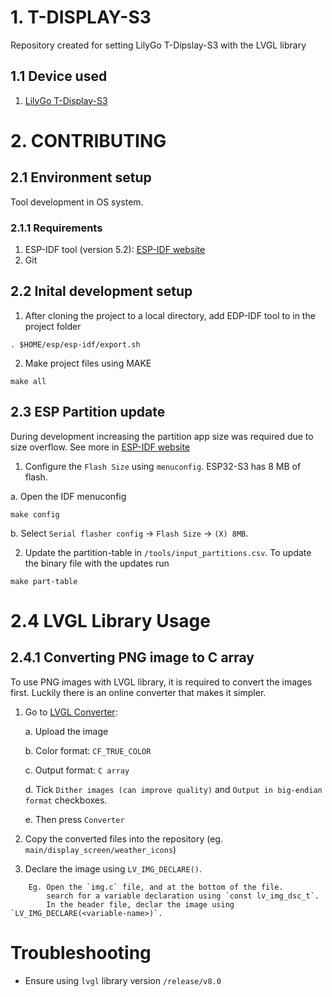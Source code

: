 # 1. T-DISPLAY-S3
Repository created for setting LilyGo T-Dipslay-S3 with the LVGL library

## 1.1 Device used
1. [LilyGo T-Display-S3](https://www.lilygo.cc/products/t-display-s3)


# 2. CONTRIBUTING
## 2.1 Environment setup
Tool development in OS system.

### 2.1.1 Requirements
1. ESP-IDF tool (version 5.2): [ESP-IDF website](https://docs.espressif.com/projects/esp-idf/en/release-v5.0/esp32s3/get-started/index.html)
2. Git

## 2.2 Inital development setup

1. After cloning the project to a local directory, add EDP-IDF tool to in the project folder
```
. $HOME/esp/esp-idf/export.sh
```

2. Make project files using MAKE
```
make all
```

## 2.3 ESP Partition update
During development increasing the partition app size was required due to size overflow.
See more in [ESP-IDF website](https://docs.espressif.com/projects/esp-idf/en/latest/esp32/api-guides/partition-tables.html)

1. Configure the `Flash Size` using `menuconfig`. ESP32-S3 has 8 MB of flash.

a. Open the IDF menuconfig
```
make config
```

b. Select `Serial flasher config` -> `Flash Size` -> `(X) 8MB`.

2. Update the partition-table in `/tools/input_partitions.csv`. To update the binary file with the updates run
```
make part-table
```

# 2.4 LVGL Library Usage
## 2.4.1 Converting PNG image to C array
To use PNG images with LVGL library, it is required to convert the images first.
Luckily there is an online converter that makes it simpler.

1. Go to [LVGL Converter](https://lvgl.io/tools/imageconverter):

    a. Upload the image

    b. Color format: `CF_TRUE_COLOR`

    c. Output format: `C array`

    d. Tick `Dither images (can improve quality)` and `Output in big-endian format` checkboxes.

    e. Then press `Converter`


2. Copy the converted files into the repository (eg. `main/display_screen/weather_icons`)

3. Declare the image using `LV_IMG_DECLARE()`.
```    
    Eg. Open the `img.c` file, and at the bottom of the file.
        search for a variable declaration using `const lv_img_dsc_t`.
        In the header file, declar the image using `LV_IMG_DECLARE(<variable-name>)`.
```

# Troubleshooting
* Ensure using `lvgl` library version `/release/v8.0`